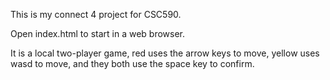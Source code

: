 This is my connect 4 project for CSC590.

Open index.html to start in a web browser.

It is a local two-player game, red uses the arrow keys to move, yellow uses wasd to move, and they both use the space key to confirm.